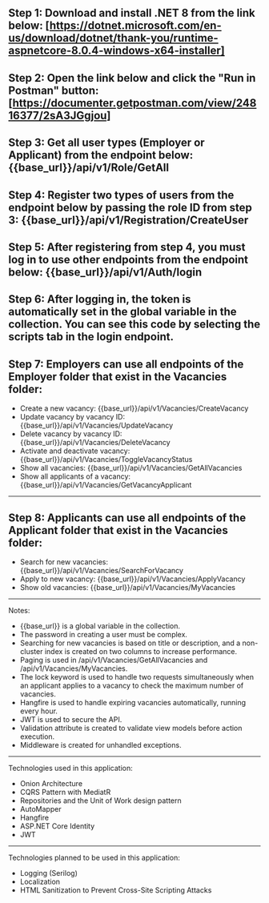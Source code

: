 Step 1: Download and install .NET 8 from the link below: 
[https://dotnet.microsoft.com/en-us/download/dotnet/thank-you/runtime-aspnetcore-8.0.4-windows-x64-installer]
--------------------------------
Step 2: Open the link below and click the "Run in Postman" button:
 [https://documenter.getpostman.com/view/24816377/2sA3JGgjou]
-------------------------------
Step 3: Get all user types (Employer or Applicant) from the endpoint below:
{{base_url}}/api/v1/Role/GetAll
-------------------------------
Step 4: Register two types of users from the endpoint below by passing the role ID from step 3:
{{base_url}}/api/v1/Registration/CreateUser
-------------------------------
Step 5: After registering from step 4, you must log in to use other endpoints from the endpoint below:
{{base_url}}/api/v1/Auth/login
------------------------------
Step 6: After logging in, the token is automatically set in the global variable in the collection. You can see this code by selecting the scripts tab in the login endpoint.
-----------------------------
Step 7: Employers can use all endpoints of the Employer folder that exist in the Vacancies folder:
----------------------------
- Create a new vacancy: {{base_url}}/api/v1/Vacancies/CreateVacancy
- Update vacancy by vacancy ID: {{base_url}}/api/v1/Vacancies/UpdateVacancy
- Delete vacancy by vacancy ID: {{base_url}}/api/v1/Vacancies/DeleteVacancy
- Activate and deactivate vacancy: {{base_url}}/api/v1/Vacancies/ToggleVacancyStatus
- Show all vacancies: {{base_url}}/api/v1/Vacancies/GetAllVacancies
- Show all applicants of a vacancy: {{base_url}}/api/v1/Vacancies/GetVacancyApplicant
------------------------------
Step 8: Applicants can use all endpoints of the Applicant folder that exist in the Vacancies folder:
------------------------------
- Search for new vacancies: {{base_url}}/api/v1/Vacancies/SearchForVacancy
- Apply to new vacancy: {{base_url}}/api/v1/Vacancies/ApplyVacancy
- Show old vacancies: {{base_url}}/api/v1/Vacancies/MyVacancies
------------------------------
Notes:
- {{base_url}} is a global variable in the collection.
- The password in creating a user must be complex.
- Searching for new vacancies is based on title or description, and a non-cluster index is created on two columns to increase performance.
- Paging is used in /api/v1/Vacancies/GetAllVacancies and /api/v1/Vacancies/MyVacancies.
- The lock keyword is used to handle two requests simultaneously when an applicant applies to a vacancy to check the maximum number of vacancies.
- Hangfire is used to handle expiring vacancies automatically, running every hour.
- JWT is used to secure the API.
- Validation attribute is created to validate view models before action execution.
- Middleware is created for unhandled exceptions.
-------------------------------
Technologies used in this application:
- Onion Architecture
- CQRS Pattern with MediatR
- Repositories and the Unit of Work design pattern
- AutoMapper
- Hangfire
- ASP.NET Core Identity
- JWT
-------------------------------
Technologies planned to be used in this application:
- Logging (Serilog)
- Localization
- HTML Sanitization to Prevent Cross-Site Scripting Attacks
